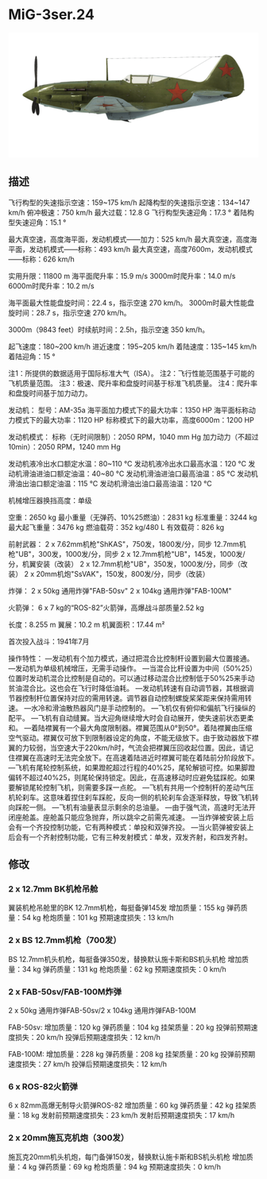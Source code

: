 # MiG-3ser.24

![mig3s24](../images/mig3s24.png)

## 描述

飞行构型的失速指示空速：159~175 km/h
起降构型的失速指示空速：134~147 km/h
俯冲极速：750 km/h
最大过载：12.8 G
飞行构型失速迎角：17.3 °
着陆构型失速迎角：15.1 °

最大真空速，高度海平面，发动机模式——加力：525 km/h
最大真空速，高度海平面，发动机模式——标称：493 km/h
最大真空速，高度7600m，发动机模式——标称：626 km/h

实用升限：11800 m
海平面爬升率：15.9 m/s
3000m时爬升率：14.0 m/s
6000m时爬升率：10.2 m/s

海平面最大性能盘旋时间：22.4 s，指示空速 270 km/h。
3000m时最大性能盘旋时间：28.7 s，指示空速 270 km/h。

3000m（9843 feet）时续航时间：2.5h，指示空速 350 km/h。

起飞速度：180~200 km/h
进近速度：195~205 km/h
着陆速度：135~145 km/h
着陆迎角：15 °

注1：所提供的数据适用于国际标准大气（ISA）。
注2：飞行性能范围基于可能的飞机质量范围。
注3：极速、爬升率和盘旋时间基于标准飞机质量。
注4：爬升率和盘旋时间基于加力动力。

发动机：
型号：AM-35a
海平面加力模式下的最大功率：1350 HP
海平面标称动力模式下的最大功率：1120 HP
标称模式下的最大功率，高度6000m：1200 HP

发动机模式：
标称（无时间限制）：2050 RPM，1040 mm Hg
加力动力（不超过10min）：2050 RPM，1240 mm Hg

发动机液冷出水口额定水温：80~110 °C
发动机液冷出水口最高水温：120 °C
发动机滑油进油口额定油温：40~80 °C
发动机滑油进油口最高油温：85 °C
发动机滑油出油口额定油温：115 °C
发动机滑油出油口最高油温：120 °C

机械增压器换挡高度：单级

空重：2650 kg
最小重量（无弹药、10%25燃油）：2831 kg
标准重量：3244 kg
最大起飞重量：3476 kg
燃油载荷：352 kg/480 L
有效载荷：826 kg

前射武器：
2 x 7.62mm机枪"ShKAS"，750发，1800发/分，同步
12.7mm机枪"UB"，300发，1000发/分，同步
2 x 12.7mm机枪"UB"，145发，1000发/分，机翼安装（改装）
2 x 12.7mm机枪"UB"，350发，1000发/分，同步（改装）
2 x 20mm机炮"SsVAK"，150发，800发/分，同步（改装）

炸弹：
2 x 50kg 通用炸弹"FAB-50sv"
2 x 104kg 通用炸弹"FAB-100M"

火箭弹：
6 x 7 kg的“ROS-82”火箭弹，高爆战斗部质量2.52 kg

长度：8.255 m
翼展：10.2 m
机翼面积：17.44 m²

首次投入战斗：1941年7月

操作特性：
—发动机有个加力模式，通过把混合比控制杆设置到最大位置接通。
—发动机为单级机械增压，无需手动操作。
—当混合比杆设置为中间（50%25）位置时发动机混合比控制是自动的。可以通过移动混合比控制低于50%25来手动贫油混合比。这也会在飞行时降低油耗。
—发动机转速有自动调节器，其根据调节器控制杆位置保持对应的需用转速。调节器自动控制螺旋桨桨距来保持需用转速。
—水冷和滑油散热器风门是手动控制的。
—飞机仅有俯仰和偏航飞行操纵的配平。
—飞机有自动缝翼。当大迎角继续增大时会自动展开，使失速前状态更柔和。
—着陆襟翼有一个最大角度限制器。襟翼范围从0°到50°。着陆襟翼由压缩空气驱动。襟翼仅可放下到限制器设定的角度，不能无级放下。由于致动器放下襟翼的力较弱，当空速大于220km/h时，气流会把襟翼压回收起位置。因此，请记住襟翼在高速时无法完全放下。在高速着陆进近时襟翼可能在着陆前分阶段放下。
—飞机有尾轮控制系统，如果蹬舵超过行程的40%25，尾轮解锁可控。如果脚蹬偏转不超过40%25，则尾轮保持锁定。因此，在高速移动时应避免猛踩舵。如果要解锁尾轮控制飞机，则需要多踩一点舵。
—飞机有共用一个控制杆的差动气压机轮刹车。这意味着捏住刹车踩舵，反向一侧的机轮刹车会逐渐释放，导致飞机转向踩舵一侧。
—飞机有油量表显示剩余的总油量。
—由于强气流，高速时无法开闭座舱盖。座舱盖只能应急抛弃，所以跳伞之前需先减速。
—当炸弹被安装上后会有一个齐投控制功能，它有两种模式：单投和双弹齐投。
—当火箭弹被安装上后会有一个齐射控制功能，它有三种发射模式：单发，双发齐射，和四发齐射。

## 修改


### 2 x 12.7mm BK机枪吊舱

翼装机枪吊舱里的BK 12.7mm机枪，每挺备弹145发
增加质量：155 kg
弹药质量：54 kg
枪炮质量：101 kg
预期速度损失：13 km/h

### 2 x BS 12.7mm机枪（700发）

BS 12.7mm机头机枪，每挺备弹350发，替换默认施卡斯和BS机头机枪
增加质量：34 kg
弹药质量：131 kg
枪炮质量：62 kg
预期速度损失：0 km/h

### 2 x FAB-50sv/FAB-100M炸弹

2 x 50kg 通用炸弹FAB-50sv/2 x 104kg 通用炸弹FAB-100M

FAB-50sv:
增加质量：120 kg
弹药质量：104 kg
挂架质量：20 kg
投弹前预期速度损失：20 km/h
投弹后预期速度损失：12 km/h

FAB-100M:
增加质量：228 kg
弹药质量：208 kg
挂架质量：20 kg
投弹前预期速度损失：27 km/h
投弹后预期速度损失：12 km/h﻿

### 6 x ROS-82火箭弹

6 x 82mm高爆无制导火箭弹ROS-82
增加质量：60 kg
弹药质量：42 kg
挂架质量：18 kg
发射前预期速度损失：23 km/h
发射后预期速度损失：17 km/h

### 2 x 20mm施瓦克机炮（300发）

施瓦克20mm机头机炮，每门备弹150发，替换默认施卡斯和BS机头机枪
增加质量：4 kg
弹药质量：69 kg
枪炮质量：94 kg
预期速度损失：0 km/h
